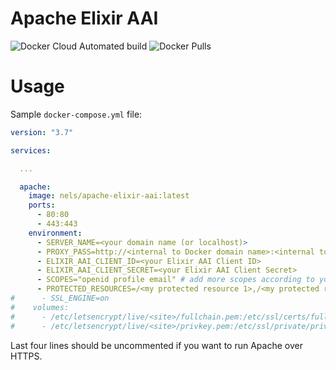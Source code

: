 # Apache Elixir AAI
![Docker Cloud Automated build](https://img.shields.io/docker/cloud/automated/nels/apache-elixir-aai)
![Docker Pulls](https://img.shields.io/docker/pulls/nels/apache-elixir-aai)

# Usage

Sample `docker-compose.yml` file:

```yaml
version: "3.7"

services:

  ...

  apache:
    image: nels/apache-elixir-aai:latest
    ports:
      - 80:80
      - 443:443
    environment:
      - SERVER_NAME=<your domain name (or localhost)>
      - PROXY_PASS=http://<internal to Docker domain name>:<internal to Docker port>/
      - ELIXIR_AAI_CLIENT_ID=<your Elixir AAI Client ID>
      - ELIXIR_AAI_CLIENT_SECRET=<your Elixir AAI Client Secret>
      - SCOPES="openid profile email" # add more scopes according to your Elixir AAI Client configuration
      - PROTECTED_RESOURCES=/<my protected resource 1>,/<my protected resource 2>
#      - SSL_ENGINE=on
#    volumes:
#      - /etc/letsencrypt/live/<site>/fullchain.pem:/etc/ssl/certs/fullchain.pem
#      - /etc/letsencrypt/live/<site>/privkey.pem:/etc/ssl/private/privkey.pem

```

Last four lines should be uncommented if you want to run Apache over HTTPS.

